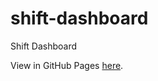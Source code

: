 # shift-dashboard
Shift Dashboard

View in GitHub Pages [here](https://ljfrancis.github.io/shift-dashboard/).
